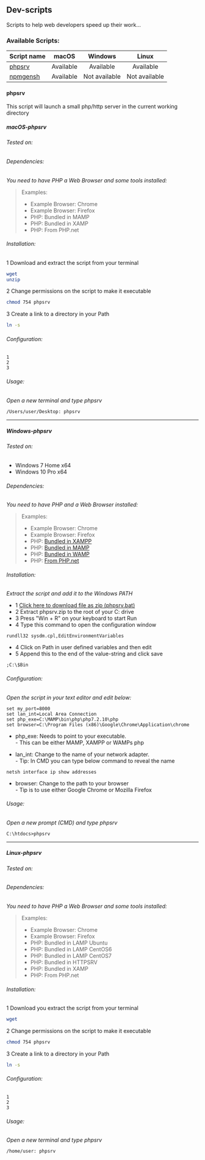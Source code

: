 ## Dev-scripts
Scripts to help web developers speed up their work...

### Available Scripts:
|Script name|  macOS  | Windows |  Linux  |
|:---|:---:|:---:|:---:|
|[phpsrv](#phpsrv)|Available|Available|Available|
|[npmgensh](#npmgensh)|Available|Not available|Not available|

#### phpsrv
This script will launch a small php/http server in the current working directory

##### macOS-phpsrv

###### Tested on:

###### Dependencies:
_You need to have PHP a Web Browser and some tools installed:_ 
> Examples:
> - Example Browser: Chrome
> - Example Browser: Firefox
> - PHP: Bundled in MAMP
> - PHP: Bundled in XAMP
> - PHP: From PHP.net

###### Installation:
1 Download and extract the script from your terminal
```BASH
wget
unzip
```
2 Change permissions on the script to make it executable
```BASH
chmod 754 phpsrv
```
3 Create a link to a directory in your Path
```BASH
ln -s
```
###### Configuration:
```
1
2
3
```
###### Usage:
_Open a new terminal and type phpsrv_
```BASH
/Users/user/Desktop: phpsrv
```
---
##### Windows-phpsrv

###### Tested on:
- Windows 7 Home x64
- Windows 10 Pro x64

###### Dependencies:
_You need to have PHP and a Web Browser installed:_ 
> Examples:
> - Example Browser: Chrome
> - Example Browser: Firefox
> - PHP: [Bundled in XAMPP](https://www.apachefriends.org/index.html)
> - PHP: [Bundled in MAMP](https://www.mamp.info/en/)
> - PHP: [Bundled in WAMP](http://www.wampserver.com/en/)
> - PHP: [From PHP.net](https://secure.php.net/downloads.php)

###### Installation:
_Extract the script and add it to the Windows PATH_
* 1 [Click here to download file as zip (phpsrv.bat)](Windows/phpsrv.zip?raw=true "Click here to download phpsrv.zip")
* 2 Extract phpsrv.zip to the root of your C: drive
* 3 Press "Win + R" on your keyboard to start Run
* 4 Type this command to open the configuration window

```
rundll32 sysdm.cpl,EditEnvironmentVariables
```
* 4 Click on Path in user defined variables and then edit
* 5 Append this to the end of the value-string and click save

```
;C:\$Bin
```

###### Configuration:
_Open the script in your text editor and edit below:_
```
set my_port=8000
set lan_int=Local Area Connection
set php_exe=C:\MAMP\bin\php\php7.2.10\php
set browser=C:\Program Files (x86)\Google\Chrome\Application\chrome
```

- php_exe: Needs to point to your executable.
<br/>- This can be either MAMP, XAMPP or WAMPs php

- lan_int: Change to the name of your network adapter.
<br/>- Tip: In CMD you can type below command to reveal the name

```
netsh interface ip show addresses
```

- browser: Change to the path to your browser
<br/>- Tip is to use either Google Chrome or Mozilla Firefox

###### Usage:
_Open a new prompt (CMD) and type phpsrv_
```
C:\htdocs>phpsrv
```
---

##### Linux-phpsrv

###### Tested on:

###### Dependencies:
_You need to have PHP a Web Browser and some tools installed:_ 
> Examples:
> - Example Browser: Chrome
> - Example Browser: Firefox
> - PHP: Bundled in LAMP Ubuntu
> - PHP: Bundled in LAMP CentOS6
> - PHP: Bundled in LAMP CentOS7
> - PHP: Bundled in HTTPSRV
> - PHP: Bundled in XAMP
> - PHP: From PHP.net

###### Installation:
1 Download you extract the script from your terminal
```BASH
wget
```
2 Change permissions on the script to make it executable
```BASH
chmod 754 phpsrv
```
3 Create a link to a directory in your Path
```BASH
ln -s
```
###### Configuration:
```
1
2
3
```
###### Usage:
_Open a new terminal and type phpsrv_
```BASH
/home/user: phpsrv
```